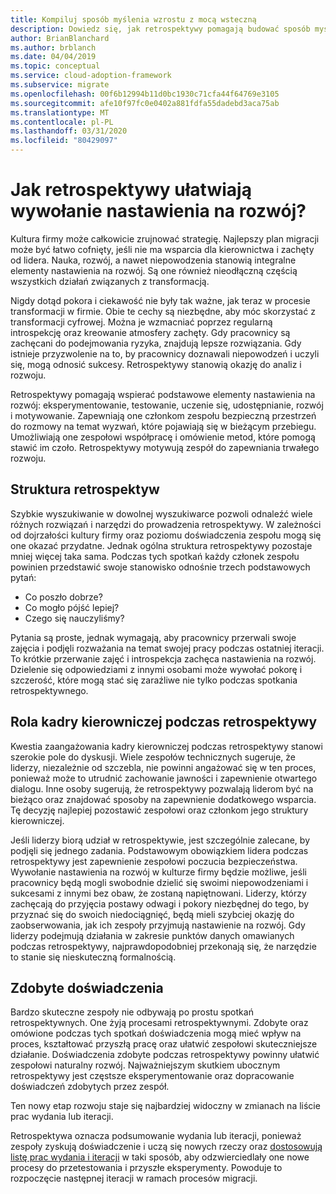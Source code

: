 ```yaml
---
title: Kompiluj sposób myślenia wzrostu z mocą wsteczną
description: Dowiedz się, jak retrospektywy pomagają budować sposób myślenia wzrostu i dać zespoły do tworzenia stałego wzrostu.
author: BrianBlanchard
ms.author: brblanch
ms.date: 04/04/2019
ms.topic: conceptual
ms.service: cloud-adoption-framework
ms.subservice: migrate
ms.openlocfilehash: 00f6b12994b11d0bc1930c71cfa44f64769e3105
ms.sourcegitcommit: afe10f97fc0e0402a881fdfa55dadebd3aca75ab
ms.translationtype: MT
ms.contentlocale: pl-PL
ms.lasthandoff: 03/31/2020
ms.locfileid: "80429097"
---
```

<!-- markdownlint-disable MD026 -->

# <a name="how-do-retrospectives-help-build-a-growth-mindset"></a>Jak retrospektywy ułatwiają wywołanie nastawienia na rozwój?

Kultura firmy może całkowicie zrujnować strategię. Najlepszy plan migracji może być łatwo cofnięty, jeśli nie ma wsparcia dla kierownictwa i zachęty od lidera. Nauka, rozwój, a nawet niepowodzenia stanowią integralne elementy nastawienia na rozwój. Są one również nieodłączną częścią wszystkich działań związanych z transformacją.

Nigdy dotąd pokora i ciekawość nie były tak ważne, jak teraz w procesie transformacji w firmie. Obie te cechy są niezbędne, aby móc skorzystać z transformacji cyfrowej. Można je wzmacniać poprzez regularną introspekcję oraz kreowanie atmosfery zachęty. Gdy pracownicy są zachęcani do podejmowania ryzyka, znajdują lepsze rozwiązania. Gdy istnieje przyzwolenie na to, by pracownicy doznawali niepowodzeń i uczyli się, mogą odnosić sukcesy. Retrospektywy stanowią okazję do analiz i rozwoju.

Retrospektywy pomagają wspierać podstawowe elementy nastawienia na rozwój: eksperymentowanie, testowanie, uczenie się, udostępnianie, rozwój i motywowanie. Zapewniają one członkom zespołu bezpieczną przestrzeń do rozmowy na temat wyzwań, które pojawiają się w bieżącym przebiegu. Umożliwiają one zespołowi współpracę i omówienie metod, które pomogą stawić im czoło. Retrospektywy motywują zespół do zapewniania trwałego rozwoju.

## <a name="retrospective-structure"></a>Struktura retrospektyw

Szybkie wyszukiwanie w dowolnej wyszukiwarce pozwoli odnaleźć wiele różnych rozwiązań i narzędzi do prowadzenia retrospektywy. W zależności od dojrzałości kultury firmy oraz poziomu doświadczenia zespołu mogą się one okazać przydatne. Jednak ogólna struktura retrospektywy pozostaje mniej więcej taka sama. Podczas tych spotkań każdy członek zespołu powinien przedstawić swoje stanowisko odnośnie trzech podstawowych pytań:

- Co poszło dobrze?
- Co mogło pójść lepiej?
- Czego się nauczyliśmy?

Pytania są proste, jednak wymagają, aby pracownicy przerwali swoje zajęcia i podjęli rozważania na temat swojej pracy podczas ostatniej iteracji. To krótkie przerwanie zajęć i introspekcja zachęca nastawienia na rozwój. Dzielenie się odpowiedziami z innymi osobami może wywołać pokorę i szczerość, które mogą stać się zaraźliwe nie tylko podczas spotkania retrospektywnego.

## <a name="leaderships-role-in-a-retrospective"></a>Rola kadry kierowniczej podczas retrospektywy

Kwestia zaangażowania kadry kierowniczej podczas retrospektywy stanowi szerokie pole do dyskusji. Wiele zespołów technicznych sugeruje, że liderzy, niezależnie od szczebla, nie powinni angażować się w ten proces, ponieważ może to utrudnić zachowanie jawności i zapewnienie otwartego dialogu. Inne osoby sugerują, że retrospektywy pozwalają liderom być na bieżąco oraz znajdować sposoby na zapewnienie dodatkowego wsparcia. Tę decyzję najlepiej pozostawić zespołowi oraz członkom jego struktury kierowniczej.

Jeśli liderzy biorą udział w retrospektywie, jest szczególnie zalecane, by podjęli się jednego zadania. Podstawowym obowiązkiem lidera podczas retrospektywy jest zapewnienie zespołowi poczucia bezpieczeństwa. Wywołanie nastawienia na rozwój w kulturze firmy będzie możliwe, jeśli pracownicy będą mogli swobodnie dzielić się swoimi niepowodzeniami i sukcesami z innymi bez obaw, że zostaną napiętnowani. Liderzy, którzy zachęcają do przyjęcia postawy odwagi i pokory niezbędnej do tego, by przyznać się do swoich niedociągnięć, będą mieli szybciej okazję do zaobserwowania, jak ich zespoły przyjmują nastawienie na rozwój. Gdy liderzy podejmują działania w zakresie punktów danych omawianych podczas retrospektywy, najprawdopodobniej przekonają się, że narzędzie to stanie się nieskuteczną formalnością.

## <a name="lessons-learned"></a>Zdobyte doświadczenia

Bardzo skuteczne zespoły nie odbywają po prostu spotkań retrospektywnych. One żyją procesami retrospektywnymi. Zdobyte oraz omówione podczas tych spotkań doświadczenia mogą mieć wpływ na proces, kształtować przyszłą pracę oraz ułatwić zespołowi skuteczniejsze działanie. Doświadczenia zdobyte podczas retrospektywy powinny ułatwić zespołowi naturalny rozwój. Najważniejszym skutkiem ubocznym retrospektywy jest częstsze eksperymentowanie oraz dopracowanie doświadczeń zdobytych przez zespół.

Ten nowy etap rozwoju staje się najbardziej widoczny w zmianach na liście prac wydania lub iteracji.

Retrospektywa oznacza podsumowanie wydania lub iteracji, ponieważ zespoły zyskują doświadczenie i uczą się nowych rzeczy oraz [dostosowują listę prac wydania i iteracji](../assess/release-iteration-backlog.md) w taki sposób, aby odzwierciedlały one nowe procesy do przetestowania i przyszłe eksperymenty. Powoduje to rozpoczęcie następnej iteracji w ramach procesów migracji.
